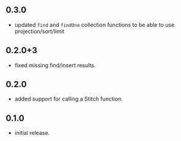 ## 0.3.0

* updated `find` and `findOne` collection functions to be able to use projection/sort/limit

## 0.2.0+3

* fixed missing find/insert results.

## 0.2.0

* added support for calling a Stitch function.

## 0.1.0

* initial release.

